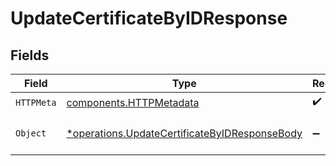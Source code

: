# UpdateCertificateByIDResponse


## Fields

| Field                                                                                                         | Type                                                                                                          | Required                                                                                                      | Description                                                                                                   |
| ------------------------------------------------------------------------------------------------------------- | ------------------------------------------------------------------------------------------------------------- | ------------------------------------------------------------------------------------------------------------- | ------------------------------------------------------------------------------------------------------------- |
| `HTTPMeta`                                                                                                    | [components.HTTPMetadata](../../models/components/httpmetadata.md)                                            | :heavy_check_mark:                                                                                            | N/A                                                                                                           |
| `Object`                                                                                                      | [*operations.UpdateCertificateByIDResponseBody](../../models/operations/updatecertificatebyidresponsebody.md) | :heavy_minus_sign:                                                                                            | a list of Certificate objects                                                                                 |